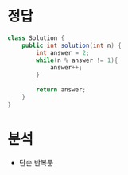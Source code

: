 #   정답
```java
class Solution {
    public int solution(int n) {
        int answer = 2;
        while(n % answer != 1){
            answer++;
        }
        
        return answer;
    }
}
```

#   분석
-   단순 반복문